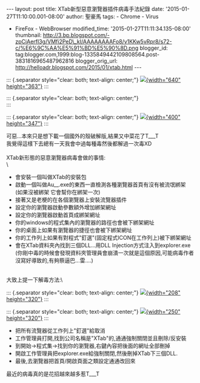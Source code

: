 \-\-- layout: post title: XTab新型惡意瀏覽器插件病毒手法紀錄 date:
\'2015-01-27T11:10:00.001-08:00\' author: 聖豪馬 tags: - Chrome - Virus
- FireFox - WebBrowser modified\_time: \'2015-01-27T11:11:34.135-08:00\'
thumbnail:
http://3.bp.blogspot.com/-zpCiAerfI3g/VMfi2PeD\_kI/AAAAAAAAFo8/v1KKw5vRpr8/s72-c/%E6%9C%AA%E5%91%BD%E5%90%8D.png
blogger\_id:
tag:blogger.com,1999:blog-1335849442109808564.post-3831816965487962816
blogger\_orig\_url: http://helloadr.blogspot.com/2015/01/xtab.html \-\--

::: {.separator style="clear: both; text-align: center;"}
[![](http://3.bp.blogspot.com/-zpCiAerfI3g/VMfi2PeD_kI/AAAAAAAAFo8/v1KKw5vRpr8/s1600/%E6%9C%AA%E5%91%BD%E5%90%8D.png){width="640"
height="363"}](http://3.bp.blogspot.com/-zpCiAerfI3g/VMfi2PeD_kI/AAAAAAAAFo8/v1KKw5vRpr8/s1600/%E6%9C%AA%E5%91%BD%E5%90%8D.png)
:::

::: {.separator style="clear: both; text-align: center;"}
\
:::

::: {.separator style="clear: both; text-align: center;"}
[![](http://1.bp.blogspot.com/-tSj0_JblAXw/VMffJODnEmI/AAAAAAAAFoc/ZsNxAErfPc4/s1600/%E6%9C%AA%E5%91%BD%E5%90%8D.png){width="400"
height="347"}](http://1.bp.blogspot.com/-tSj0_JblAXw/VMffJODnEmI/AAAAAAAAFoc/ZsNxAErfPc4/s1600/%E6%9C%AA%E5%91%BD%E5%90%8D.png)
:::

可惡\...本來只是想下載一個國外的殼破解版,結果又中菜花了T\_\_\_T\
我覺得這樣下去總有一天我會中過每種毒然後都解過一次毒XD\
\
XTab新形態的惡意瀏覽器病毒會做的事情:\
\

-   會安裝一個叫做XTab的安裝包
-   啟動一個叫做Au\_\_.exe的東西一直檢測各種瀏覽器首頁有沒有被流氓綁架\
    (如果沒被綁架 它會幫你在綁架一次)
-   接著又是老梗的在各個瀏覽器上安裝流覽器插件
-   設定你的瀏覽器啟動參數額外增加綁架網址
-   設定你的瀏覽器啟動首頁成綁架網址
-   你的windows的程式集內的瀏覽器的路徑也會被下綁架網址
-   你的桌面上如果有瀏覽器的捷徑也會被下綁架網址
-   你的工作列上如果有對程式\"釘選\"(固定程式ICON在工作列上)被下綁架網址
-   會在XTab資料夾內找到三個DLL\...用DLL
    Injection方式注入到explorer.exe\
    (你剛中毒的時候會發現資料夾管理員會崩潰一次就是這個原因,可能病毒作者沒寫好導致的,有夠蔡逼巴\...雷\....)

\
大致上提一下解毒方法:\

<div>

::: {.separator style="clear: both; text-align: center;"}
[![](http://1.bp.blogspot.com/-0lAHnzMk9QI/VMfh7bvCjXI/AAAAAAAAFow/K3CDdCKfz1o/s1600/%E6%9C%AA%E5%91%BD%E5%90%8D.png){width="208"
height="320"}](http://1.bp.blogspot.com/-0lAHnzMk9QI/VMfh7bvCjXI/AAAAAAAAFow/K3CDdCKfz1o/s1600/%E6%9C%AA%E5%91%BD%E5%90%8D.png)
:::

::: {.separator style="clear: both; text-align: center;"}
[![](http://1.bp.blogspot.com/-LlzNkUsBD8I/VMfhYGc6ifI/AAAAAAAAFoo/AEgc-VN2dXY/s1600/%E6%9C%AA%E5%91%BD%E5%90%8D.png){width="250"
height="320"}](http://1.bp.blogspot.com/-LlzNkUsBD8I/VMfhYGc6ifI/AAAAAAAAFoo/AEgc-VN2dXY/s1600/%E6%9C%AA%E5%91%BD%E5%90%8D.png)
:::

-   把所有流覽器從工作列上\"釘選\"給取消
-   工作管理員打開,找到公司名稱是\"XTab\"的,通通強制關閉並且刪除/反安裝
-   到開始-\>程式集-\>找到你的瀏覽器,右鍵內容把後面的網址全部刪掉
-   開啟工作管理員把explorer.exe給強制關閉,然後刪掉XTab下三個DLL.
-   最後,去瀏覽器把首頁/開啟頁面之類設定通通改回來

最近的病毒真的是花招越來越多惹T\_\_\_T

</div>
